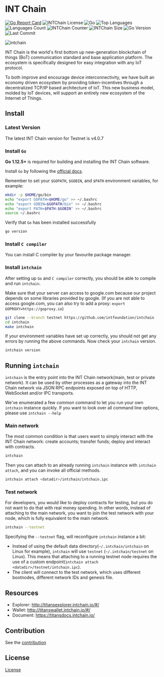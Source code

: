 # INT Chain

[![Go Report Card](https://goreportcard.com/badge/github.com/intfoundation/intchain)](https://goreportcard.com/report/github.com/intfoundation/intchain)
![INTChain License](https://img.shields.io/github/license/intfoundation/intchain)
![Go](https://github.com/intfoundation/intchain/workflows/Go/badge.svg)
![Top Languages](https://img.shields.io/github/languages/top/intfoundation/intchain?color=blueviolet)
![Languages Count](https://img.shields.io/github/languages/count/intfoundation/intchain?color=green)
![INTChain Counter](https://img.shields.io/github/search/intfoundation/intchain/intchain)
![INTChain Size](https://img.shields.io/github/repo-size/intfoundation/intchain?color=ff69b4)
![Go Version](https://img.shields.io/github/go-mod/go-version/intfoundation/intchain?color=yellow)
![Last Commit](https://img.shields.io/github/last-commit/intfoundation/intchain)

![intchain](https://raw.githubusercontent.com/intfoundation/intchain/master/docs/intchain.jpg)

INT Chain is the world's first bottom up new-generation blockchain of things (BoT) communication standard and base application platform. The ecosystem is specifically designed for easy integration with any IoT protocol.

To both improve and encourage device interconnectivity, we have built an economy driven ecosystem by providing token-incentives through a decentralized TCP/IP based architecture of IoT. This new business model, molded by IoT devices, will support an entirely new ecosystem of the Internet of Things.


## Install

### Latest Version

The latest INT Chain version for Testnet is v4.0.7

### Install `Go`


**Go 1.12.5+** is required for building and installing the INT Chain software.


Install `Go` by following the [official docs](https://golang.org/doc/install).

Remember to set your `$GOPATH`, `$GOBIN`, and `$PATH` environment variables, for example:

```bash
mkdir -p $HOME/go/bin
echo "export GOPATH=$HOME/go" >> ~/.bashrc
echo "export GOBIN=$GOPATH/bin" >> ~/.bashrc
echo "export PATH=$PATH:$GOBIN" >> ~/.bashrc
source ~/.bashrc
```

Verify that `Go` has been installed successfully

```bash
go version
```

### Install `C compiler`

You can install C compiler by your favourite package manager.


### Install `intchain`

After setting up `Go` and `C compiler` correctly, you should be able to compile and run `intchain`.

Make sure that your server can access to google.com because our project depends on some libraries provided by google. (If you are not able to access google.com, you can also try to add a proxy: `export GOPROXY=https://goproxy.io`)

```bash
git clone --branch testnet https://github.com/intfoundation/intchain
cd intchain
make intchain
```

If your environment variables have set up correctly, you should not get any errors by running the above commands.
Now check your `intchain` version.

```bash
intchain version
```

## Running `intchain`

`intchain` is the entry point into the INT Chain network(main, test or private network). It can be used by other processes as a gateway into the INT Chain network via JSON RPC endpoints exposed on top of HTTP, WebSocket and/or IPC transports.

We've enumerated a few common command to let you run your own `intchain` instance quickly. If you want to look over all command line options, please use `intchain --help`


### Main network

The most common condition is that users want to simply interact with the INT Chain network: create accounts; transfer funds; deploy and interact with contracts.

```bash
intchain 
```

Then you can attach to an already running `intchain` instance with `intchain attach`, and you can invoke all official methods.

```bash
intchain attach <datadir>/intchain/intchain.ipc
```


### Test network

For developers, you would like to deploy contracts for testing, but you do not want to do that with real money spending.
In other words, instead of attaching to the main network, you want to join the test network with your node, which is fully equivalent to the main network.

```bash
intchain --testnet
```

Specifying the `--testnet` flag, will reconfigure `intchain` instance a bit:
   
   * Instead of using the default data directory(`~/.intchain/intchain` on Linux for example), `intchain` will use `testnet` (`~/.intchain/testnet` on Linux). This means that attaching to a running testnet node requires the use of a custom endpoint(`intchain attach <datadir>/testnet/intchain.ipc`).
   * The client will connect to the test network, which uses different bootnodes, different network IDs and genesis file.

## Resources
    
   * Explorer: <http://titansexplorer.intchain.io/#/>
   * Wallet: <http://titanswallet.intchain.io/#/>
   * Document: <https://titansdocs.intchain.io/>


## Contribution

 See the [contribution](./CONTRIBUTING.md)


## License

[License](./COPYING)



















